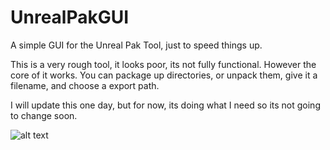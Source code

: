 # UnrealPakGUI
A simple GUI for the Unreal Pak Tool, just to speed things up.

This is a very rough tool, it looks poor, its not fully functional. However the core of it works. You can package up directories, or unpack them, give it a filename, and choose a export path. 

I will update this one day, but for now, its doing what I need so its not going to change soon. 


![alt text](https://drive.google.com/open?id=10pYCE04xRRIy0F65txnpfBX3rHfCUV4e.jpg)


